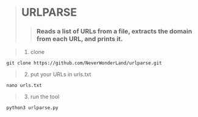 > # URLPARSE
>> ### Reads a list of URLs from a file, extracts the domain from each URL, and prints it.

> 1. clone
```
git clone https://github.com/NeverWonderLand/urlparse.git
```
> 2. put your URLs in urls.txt
```
nano urls.txt
```
> 3. run the tool
```
python3 urlparse.py
```
